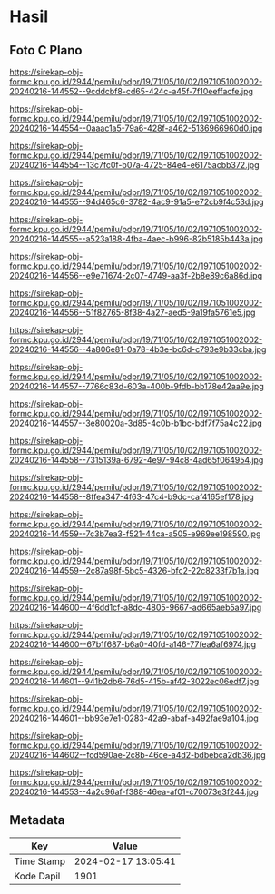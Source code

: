 # Hasil

## Foto C Plano

https://sirekap-obj-formc.kpu.go.id/2944/pemilu/pdpr/19/71/05/10/02/1971051002002-20240216-144552--9cddcbf8-cd65-424c-a45f-7f10eeffacfe.jpg

https://sirekap-obj-formc.kpu.go.id/2944/pemilu/pdpr/19/71/05/10/02/1971051002002-20240216-144554--0aaac1a5-79a6-428f-a462-5136966960d0.jpg

https://sirekap-obj-formc.kpu.go.id/2944/pemilu/pdpr/19/71/05/10/02/1971051002002-20240216-144554--13c7fc0f-b07a-4725-84e4-e6175acbb372.jpg

https://sirekap-obj-formc.kpu.go.id/2944/pemilu/pdpr/19/71/05/10/02/1971051002002-20240216-144555--94d465c6-3782-4ac9-91a5-e72cb9f4c53d.jpg

https://sirekap-obj-formc.kpu.go.id/2944/pemilu/pdpr/19/71/05/10/02/1971051002002-20240216-144555--a523a188-4fba-4aec-b996-82b5185b443a.jpg

https://sirekap-obj-formc.kpu.go.id/2944/pemilu/pdpr/19/71/05/10/02/1971051002002-20240216-144556--e9e71674-2c07-4749-aa3f-2b8e89c6a86d.jpg

https://sirekap-obj-formc.kpu.go.id/2944/pemilu/pdpr/19/71/05/10/02/1971051002002-20240216-144556--51f82765-8f38-4a27-aed5-9a19fa5761e5.jpg

https://sirekap-obj-formc.kpu.go.id/2944/pemilu/pdpr/19/71/05/10/02/1971051002002-20240216-144556--4a806e81-0a78-4b3e-bc6d-c793e9b33cba.jpg

https://sirekap-obj-formc.kpu.go.id/2944/pemilu/pdpr/19/71/05/10/02/1971051002002-20240216-144557--7766c83d-603a-400b-9fdb-bb178e42aa9e.jpg

https://sirekap-obj-formc.kpu.go.id/2944/pemilu/pdpr/19/71/05/10/02/1971051002002-20240216-144557--3e80020a-3d85-4c0b-b1bc-bdf7f75a4c22.jpg

https://sirekap-obj-formc.kpu.go.id/2944/pemilu/pdpr/19/71/05/10/02/1971051002002-20240216-144558--7315139a-6792-4e97-94c8-4ad65f064954.jpg

https://sirekap-obj-formc.kpu.go.id/2944/pemilu/pdpr/19/71/05/10/02/1971051002002-20240216-144558--8ffea347-4f63-47c4-b9dc-caf4165ef178.jpg

https://sirekap-obj-formc.kpu.go.id/2944/pemilu/pdpr/19/71/05/10/02/1971051002002-20240216-144559--7c3b7ea3-f521-44ca-a505-e969ee198590.jpg

https://sirekap-obj-formc.kpu.go.id/2944/pemilu/pdpr/19/71/05/10/02/1971051002002-20240216-144559--2c87a98f-5bc5-4326-bfc2-22c8233f7b1a.jpg

https://sirekap-obj-formc.kpu.go.id/2944/pemilu/pdpr/19/71/05/10/02/1971051002002-20240216-144600--4f6dd1cf-a8dc-4805-9667-ad665aeb5a97.jpg

https://sirekap-obj-formc.kpu.go.id/2944/pemilu/pdpr/19/71/05/10/02/1971051002002-20240216-144600--67b1f687-b6a0-40fd-a146-77fea6af6974.jpg

https://sirekap-obj-formc.kpu.go.id/2944/pemilu/pdpr/19/71/05/10/02/1971051002002-20240216-144601--941b2db6-76d5-415b-af42-3022ec06edf7.jpg

https://sirekap-obj-formc.kpu.go.id/2944/pemilu/pdpr/19/71/05/10/02/1971051002002-20240216-144601--bb93e7e1-0283-42a9-abaf-a492fae9a104.jpg

https://sirekap-obj-formc.kpu.go.id/2944/pemilu/pdpr/19/71/05/10/02/1971051002002-20240216-144602--fcd590ae-2c8b-46ce-a4d2-bdbebca2db36.jpg

https://sirekap-obj-formc.kpu.go.id/2944/pemilu/pdpr/19/71/05/10/02/1971051002002-20240216-144553--4a2c96af-f388-46ea-af01-c70073e3f244.jpg


## Metadata

| Key        | Value               |
| ---------- | ------------------- |
| Time Stamp | 2024-02-17 13:05:41 |
| Kode Dapil | 1901                |



